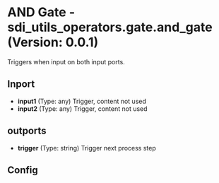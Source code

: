 # AND Gate - sdi_utils_operators.gate.and_gate (Version: 0.0.1)

Triggers when input on both input ports.

## Inport

* **input1** (Type: any) Trigger, content not used
* **input2** (Type: any) Trigger, content not used

## outports

* **trigger** (Type: string) Trigger next process step

## Config





